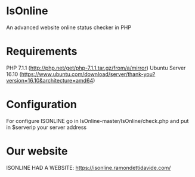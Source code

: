 # IsOnline
An advanced website online status checker in PHP

# Requirements
PHP 7.1.1 (http://php.net/get/php-7.1.1.tar.gz/from/a/mirror)
Ubuntu Server 16.10 (https://www.ubuntu.com/download/server/thank-you?version=16.10&architecture=amd64)

# Configuration
  For configure ISONLINE go in IsOnline-master/IsOnline/check.php and put in $serverip your server address
  
# Our website
ISONLINE HAD A WEBSITE: https://isonline.ramondettidavide.com/
